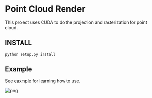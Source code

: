 # Point Cloud Render

This project uses CUDA to do the projection and rasterization for point cloud.

## INSTALL

``` python setup.py install ```

## Example

See [eaxmple](./example/README.md) for learning how to use.

![png](example/output_6_1.png)